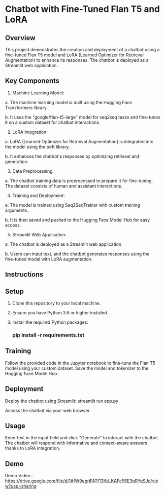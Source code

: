 # Chatbot with Fine-Tuned Flan T5 and LoRA
## Overview
This project demonstrates the creation and deployment of a chatbot using a fine-tuned Flan T5 model and LoRA (Learned Optimizer for Retrieval Augmentation) to enhance its responses. The chatbot is deployed as a Streamlit web application.

## Key Components
1. Machine Learning Model:

a. The machine learning model is built using the Hugging Face Transformers library.

b. It uses the "google/flan-t5-large" model for seq2seq tasks and fine-tunes it on a custom dataset for chatbot interactions.

2. LoRA Integration:

a. LoRA (Learned Optimizer for Retrieval Augmentation) is integrated into the model using the peft library.

b. It enhances the chatbot's responses by optimizing retrieval and generation.

3. Data Preprocessing:

a. The chatbot training data is preprocessed to prepare it for fine-tuning. The dataset consists of human and assistant interactions.

4. Training and Deployment:

a. The model is trained using Seq2SeqTrainer with custom training arguments.

b. It is then saved and pushed to the Hugging Face Model Hub for easy access.

5. Streamlit Web Application:

a. The chatbot is deployed as a Streamlit web application.

b. Users can input text, and the chatbot generates responses using the fine-tuned model with LoRA augmentation.

## Instructions

## Setup
1. Clone this repository to your local machine.

2. Ensure you have Python 3.6 or higher installed.

3. Install the required Python packages:

   ### pip install -r requirements.txt
   
## Training
Follow the provided code in the Jupyter notebook to fine-tune the Flan T5 model using your custom dataset. Save the model and tokenizer to the Hugging Face Model Hub.

## Deployment
Deploy the chatbot using Streamlit: streamlit run app.py

Access the chatbot via your web browser.

## Usage

Enter text in the input field and click "Generate" to interact with the chatbot.
The chatbot will respond with informative and context-aware answers thanks to LoRA integration.

## Demo
Demo Video : https://drive.google.com/file/d/1AfW9egrjFATf13Kd_KAFc96E3qRYqSJc/view?usp=sharing






